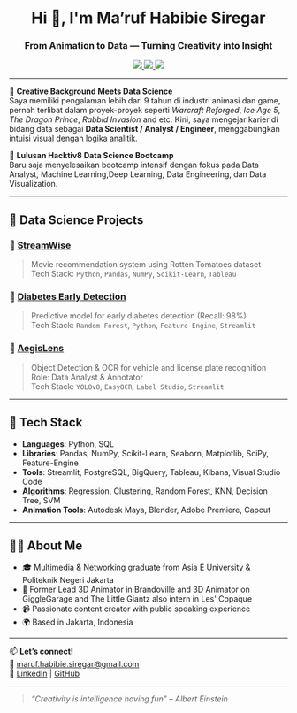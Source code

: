 <h1 align="center">Hi 👋, I'm Ma’ruf Habibie Siregar</h1>
<h3 align="center">From Animation to Data — Turning Creativity into Insight</h3>

<p align="center">
  <a href="mailto:maruf.habibie.siregar@gmail.com">
    <img src="https://img.shields.io/badge/email-maruf.habibie.siregar@gmail.com-red?style=flat-square&logo=gmail" />
  </a>
  <a href="https://www.linkedin.com/in/ma-ruf-habibie-siregar-461067117/">
    <img src="https://img.shields.io/badge/LinkedIn-blue?style=flat-square&logo=linkedin" />
  </a>
  <a href="https://github.com/HbbSiregar">
    <img src="https://img.shields.io/badge/GitHub-HbbSiregar-black?style=flat-square&logo=github" />
  </a>
</p>

---

🎥 **Creative Background Meets Data Science**  
Saya memiliki pengalaman lebih dari 9 tahun di industri animasi dan game, pernah terlibat dalam proyek-proyek seperti *Warcraft Reforged*, *Ice Age 5*, *The Dragon Prince*, *Rabbid Invasion* and etc. Kini, saya mengejar karier di bidang data sebagai **Data Scientist / Analyst / Engineer**, menggabungkan intuisi visual dengan logika analitik.

🚀 **Lulusan Hacktiv8 Data Science Bootcamp**  
Baru saja menyelesaikan bootcamp intensif dengan fokus pada Data Analyst, Machine Learning,Deep Learning,  Data Engineering, dan Data Visualization.

---

## 🧠 Data Science Projects

### 🔹 [StreamWise](https://github.com/HbbSiregar/StreamWise)
> Movie recommendation system using Rotten Tomatoes dataset  
Tech Stack: `Python`, `Pandas`, `NumPy`, `Scikit-Learn`, `Tableau`

### 🔹 [Diabetes Early Detection](https://github.com/HbbSiregar/diabetesEearlyDetection_MODEL)
> Predictive model for early diabetes detection (Recall: 98%)  
Tech Stack: `Random Forest`, `Python`, `Feature-Engine`, `Streamlit`

### 🔹 [AegisLens](https://github.com/vikesaki/AegisLens)
> Object Detection & OCR for vehicle and license plate recognition  
Role: Data Analyst & Annotator  
Tech Stack: `YOLOv8`, `EasyOCR`, `Label Studio`, `Streamlit`

---

## 🧰 Tech Stack

- **Languages**: Python, SQL  
- **Libraries**: Pandas, NumPy, Scikit-Learn, Seaborn, Matplotlib, SciPy, Feature-Engine  
- **Tools**: Streamlit, PostgreSQL, BigQuery, Tableau, Kibana, Visual Studio Code  
- **Algorithms**: Regression, Clustering, Random Forest, KNN, Decision Tree, SVM 
- **Animation Tools**: Autodesk Maya, Blender, Adobe Premiere, Capcut

---

## 👨‍💻 About Me

- 🎓 Multimedia & Networking graduate from Asia E University & Politeknik Negeri Jakarta  
- 🎨 Former Lead 3D Animator in Brandoville and 3D Animator on GiggleGarage and The Little Giantz also intern in Les' Copaque  
- 📹 Passionate content creator with public speaking experience  
- 🌍 Based in Jakarta, Indonesia  

---

📫 **Let’s connect!**  
💌 maruf.habibie.siregar@gmail.com  
🔗 [LinkedIn](https://www.linkedin.com/in/ma-ruf-habibie-siregar-461067117/) | [GitHub](https://github.com/HbbSiregar)

---

> *“Creativity is intelligence having fun” – Albert Einstein*
